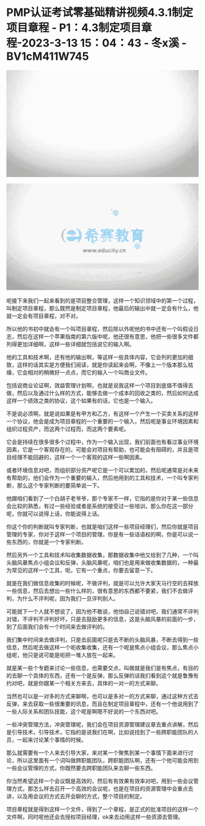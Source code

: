 # PMP认证考试零基础精讲视频4.3.1制定项目章程 - P1：4.3制定项目章程-2023-3-13 15：04：43 - 冬x溪 - BV1cM411W745

![](img/370655e9b4c4649b0c3d6f7d9ecf856a_0.png)

![](img/370655e9b4c4649b0c3d6f7d9ecf856a_1.png)

呃接下来我们一起来看到的是项目整合管理，这样一个知识领域中的第一个过程，叫制定项目章程，那么既然是制定项目章程，他最后的输出中就一定会有什么，他就一定会有项目章程，对不对。

所以他的书初中就会有一个叫项目章程，然后除以外呢他的书中还有一个叫假设日志，然后在这样一个苹果指南的第六版中呢，他还很有意思，他把一些很多文件都列得更加详细啊，这样一些详细就包括说它的输入啊。

他的工具和技术啊，还有他的输出啊，等这样一些具体内容，它会列的更加的细致，这样的话其实是方便我们阅读，就是你读起来会啊，不像上一个版本那么枯燥，它会相对的稍微好一点点，而它的输入一个叫商业文件。

包括说商业论证啊，效益管理计划啊，也就是说我这样一个项目到底值不值得去做，然后以及通过什么样的方式，能够去做一个成本的回收之类的，然后如何达成这样一个绩效之类的协议，这个如果有的话，它也是一个输入。

不是说必须啊，就是说如果是有甲方和乙方，有这样一个产生一个买卖关系的这样一个协议，他会是成为项目章程的一个重要的一个输入，然后呢是事业环境因素和组织过程资产，而这两个过程而，而这两个要素呢。

它会是持续在很多很多个过程中，作为一个输入出现，我们前面也有看过事业环境因素，它是一个客观存在的，可能会对项目有帮助，也可能会有阻碍的，并且是项目经理不能回避的，这样一个一个客观的这样一些啊因素。

或者环境信息对吧，而组织部分资产呢它是一个可以累加的，然后呢通常是对未来有帮助的，他们会作为一个重要的输入，然后他用到的工具和技术，一个叫专家判断，那么这个专家判断的要简单说一下。

他跟咱们看到了一个白胡子老爷爷，那个专家不一样，它指的是你对于某一些信息会比较的熟悉，有过一些经验或者是系统的接受过一些培训，那么你在这一部分呢，你就可以说得上话，你能说得上话。

你这个你的判断就叫专家判断，也就是咱们这样一些项目经理们，然后你就是项目管理的专家，你对于这样一个项目的管理，你是有一些话语权的啊，你是可以说一些东西的，你就是一个专家判断。

然后另外一个工具和技术叫收集数据收集，那数据收集中他又给到了几种，一个叫头脑风暴焦点小组会议和反弹，头脑风暴呢，咱们也是用来做收集数据的，一种最为常见的这样一个工具，呃，它有一个重点，你要去留意一下。

就是在我们做信息收集的时候呢，不做评判，就是可以允许大家天马行空的去释放一些信息，然后去想出一些什么样的，很有意思的东西都不要紧，我们不去做评判，为什么不评判呢，因为我们一旦评判别人。

可能就下一个人就不想说了，因为他不敢说，他怕自己说错对吧，我们通常不评判对错，不评判不评判好坏，只是去鼓励更多的信息，这是头脑风暴的前面的一步，到了后面我们会有一个时间来去做评判的。

我们集中时间来去做评判，只是去前面呢只是去不断的头脑风暴，不断去得到一些信息，然后呢去做这样一个呃收集收集，还有一个呢是焦点小组会议，那么焦点小组呢，他只是说可能是呃把一堆人放在一起来。

就是某一些个专题来讨论一些信息，也需要交点，叫做就是我们是有焦点，有目的的去聊一个具体的东西，还有一个是反弹，那么反弹的话我们看到这个就是鲁豫有约对吧，就是你跟某一个相关方来去，具体的一对一的方式来聊。

当然也可以是一对多的方式来聊啊，也可以是多对一的方式来聊，通过这种方式去反弹，来去获取一些很重要的讯息，而且在制定项目章程中，还有一个他说用到了一些人际关系和团队技能，这个呢是啊嗯不好说的一个东西对吧。

一些冲突管理方法，冲突管理呢，我们会在项目资源管理建议章去重点讲解，然后是引导技术，引导技术，它指的是说我们在啊，比如说找到了一些跨职能团队的人员，一起来讨论某个事情的时候。

那么就需要有一个人来去引导大家，来对某一个聚焦到某一个事情下面来进行讨论，所以这里面有一个词叫做跨职能团队，跨职能团队啊，还有一个他可能会用到一些会议管理的方式，你既然要去跨职能团队来去聊一些东西。

你当然希望这样一个会议既是高效的，然后有有效果有效率对吧，用到一些会议管理方式，那怎么样去召开一个高效的会议呢，也是在项目的资源管理中会重点去讲，以及用会议的方式去开会聊的方式，整个项目的制定。

项目章程就是得到这样一个文件，得到了一个章程，是正式的批准项目的这样一个文件啊，同时呢他还会去授权项目经理，ok来去动用这样一些资源去管理。

